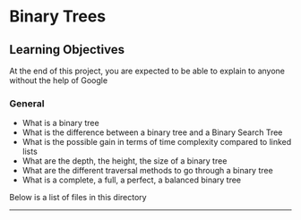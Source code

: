 # Binary Trees

## Learning Objectives
At the end of this project, you are expected to be able to explain to anyone without the help of Google
### General
- What is a binary tree
- What is the difference between a binary tree and a Binary Search Tree
- What is the possible gain in terms of time complexity compared to linked lists
- What are the depth, the height, the size of a binary tree
- What are the different traversal methods to go through a binary tree
- What is a complete, a full, a perfect, a balanced binary tree

Below is a list of files in this directory

---

